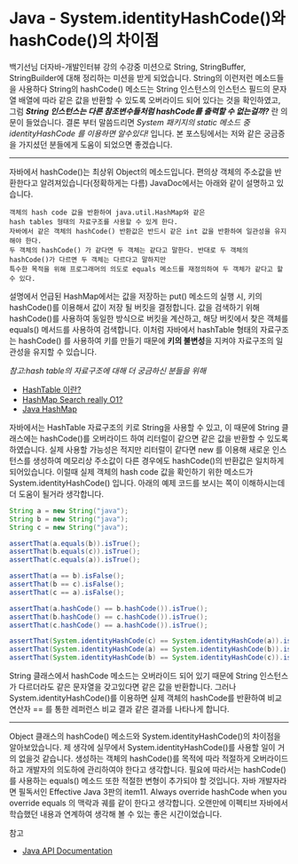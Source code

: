 # Java - System.identityHashCode()와 hashCode()의 차이점

백기선님 더자바-개발인터뷰 강의 수강중 미션으로 String, StringBuffer, StringBuilder에 대해 정리하는 미션을 받게 되었습니다.
String의 이런저런 메소드들을 사용하다 String의 hashCode() 메소드는 String 인스턴스의 인스턴스 필드의 문자열 배열에 따라 같은 값을
반환할 수 있도록 오버라이드 되어 있다는 것을 확인하였고, 그럼 ***String 인스턴스는 다른 참조변수들처럼 hashCode를 출력할 수 없는걸까?*** 란
의문이 들었습니다. 결론 부터 말씀드리면 *System 패키지의 static 메소드 중 identityHashCode 를 이용하면 알수있다!* 입니다.
본 포스팅에서는 저와 같은 궁금증을 가지셨던 분들에게 도움이 되었으면 좋겠습니다.
  
---

자바에서 hashCode()는 최상위 Object의 메소드입니다. 편의상 객체의 주소값을 반환한다고 알려져있습니다(정확하게는 다름)
JavaDoc에서는 아래와 같이 설명하고 있습니다.
```text
객체의 hash code 값을 반환하여 java.util.HashMap와 같은
hash tables 형태의 자료구조를 사용할 수 있게 한다.
자바에서 같은 객체의 hashCode() 반환값은 반드시 같은 int 값을 반환하여 일관성을 유지해야 한다.
두 객체의 hashCode() 가 같다면 두 객체는 같다고 말한다. 반대로 두 객체의 hashCode()가 다르면 두 객체는 다르다고 말하지만
특수한 목적을 위해 프로그래머의 의도로 equals 메소드를 재정의하여 두 객체가 같다고 할 수 있다.
```
설명에서 언급된 HashMap에서는 값을 저장하는 put() 메소드의 실행 시, 키의 hashCode()를 이용해서 값이 저장 될 버킷을 결정합니다. 값을 검색하기 위해 hashCode()를 사용하여 동일한 방식으로 버킷을 계산하고, 해당 버킷에서 찾은 객체를 equals() 메서드를 사용하여 검색합니다. 이처럼 자바에서 hashTable 형태의 자료구조는 hashCode() 를 사용하여 키를 만들기 때문에 **키의 불변성**을 지켜야 자료구조의 일관성을 유지할 수 있습니다.

*참고:hash table의 자료구조에 대해 더 궁금하신 분들을 위해*
- [HashTable 이란?](https://en.wikipedia.org/wiki/Hash_table)
- [HashMap Search really O1?](https://stackoverflow.com/questions/1055243/is-a-java-hashmap-search-really-o1)
- [Java HashMap](https://www.baeldung.com/java-hashmap)

자바에서는 HashTable 자료구조의 키로 String을 사용할 수 있고, 이 때문에 String 클래스에는 hashCode()를 오버라이드 하여 리터럴이 같으면 같은 값을 반환할 수 있도록 하였습니다. 실제 사용할 가능성은 적지만 리터럴이 같다면 new 를 이용해 새로운 인스턴스를 생성하여 메모리상 주소값이 다른 경우에도 hashCode()의 반환값은 일치하게 되어있습니다. 이럴때 실제 객체의 hash code 값을 확인하기 위한 메소드가 System.identityHashCode() 입니다.
아래의 예제 코드를 보시는 쪽이 이해하시는데 더 도움이 될거라 생각합니다.
```java
String a = new String("java");
String b = new String("java");
String c = new String("java");

assertThat(a.equals(b)).isTrue();
assertThat(b.equals(c)).isTrue();
assertThat(c.equals(a)).isTrue();

assertThat(a == b).isFalse();
assertThat(b == c).isFalse();
assertThat(c == a).isFalse();

assertThat(a.hashCode() == b.hashCode()).isTrue();
assertThat(b.hashCode() == c.hashCode()).isTrue();
assertThat(c.hashCode() == a.hashCode()).isTrue();

assertThat(System.identityHashCode(c) == System.identityHashCode(a)).isFalse();
assertThat(System.identityHashCode(a) == System.identityHashCode(b)).isFalse();
assertThat(System.identityHashCode(b) == System.identityHashCode(c)).isFalse();
```
String 클래스에서 hashCode 메소드는 오버라이드 되어 있기 때문에
String 인스턴스가 다르더라도 같은 문자열을 갖고있다면 같은 값을 반환합니다.
그러나 System.identityHashCode()를 이용하면 실제 객체의 hashCode를 반환하여 비교연산자 == 를 통한 레퍼런스 비교 결과 같은 결과를 나타나게 합니다.

---

Object 클래스의 hashCode() 메소드와 System.identityHashCode()의 차이점을 알아보았습니다.
제 생각에 실무에서 System.identityHashCode()를 사용할 일이 거의 없을것 같습니다. 생성하는 객체의 hashCode()를 목적에 따라 적절하게 오버라이드 하고 개발자의 의도하에 관리하여야 한다고 생각합니다. 필요에 따라서는 hashCode()를 사용하는 equals() 메소드 또한 적절한 변형이 추가되야 할 것입니다. 자바 개발자라면 필독서인 Effective Java 3판의 item11. Always override hashCode when you override equals 의 맥락과 궤를 같이 한다고 생각합니다.
오랜만에 이펙티브 자바에서 학습했던 내용과 연계하여 생각해 볼 수 있는 좋은 시간이었습니다.

참고
- [Java API Documentation](https://docs.oracle.com/en/java/javase/15/docs/api/java.base/java/lang/System.html#identityHashCode(java.lang.Object))